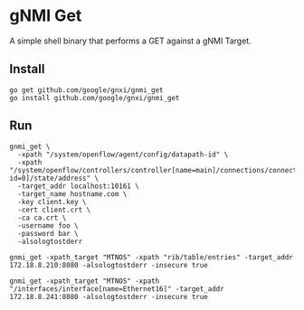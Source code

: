 # gNMI Get

A simple shell binary that performs a GET against a gNMI Target.

## Install

```
go get github.com/google/gnxi/gnmi_get
go install github.com/google/gnxi/gnmi_get
```

## Run

```
gnmi_get \
  -xpath "/system/openflow/agent/config/datapath-id" \
  -xpath "/system/openflow/controllers/controller[name=main]/connections/connection[aux-id=0]/state/address" \
  -target_addr localhost:10161 \
  -target_name hostname.com \
  -key client.key \
  -cert client.crt \
  -ca ca.crt \
  -username foo \
  -password bar \
  -alsologtostderr
```

```
gnmi_get -xpath_target "MTNOS" -xpath "rib/table/entries" -target_addr 172.18.8.210:8080 -alsologtostderr -insecure true

gnmi_get -xpath_target "MTNOS" -xpath "/interfaces/interface[name=Ethernet16]" -target_addr 172.18.8.241:8080 -alsologtostderr -insecure true
```